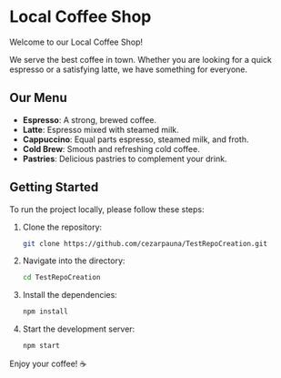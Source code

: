 # Local Coffee Shop

Welcome to our Local Coffee Shop!

We serve the best coffee in town. Whether you are looking for a quick espresso or a satisfying latte, we have something for everyone.

## Our Menu
- **Espresso**: A strong, brewed coffee.
- **Latte**: Espresso mixed with steamed milk.
- **Cappuccino**: Equal parts espresso, steamed milk, and froth.
- **Cold Brew**: Smooth and refreshing cold coffee.
- **Pastries**: Delicious pastries to complement your drink.

## Getting Started
To run the project locally, please follow these steps:
1. Clone the repository:
   ```bash
   git clone https://github.com/cezarpauna/TestRepoCreation.git
   ```
2. Navigate into the directory:
   ```bash
   cd TestRepoCreation
   ```
3. Install the dependencies:
   ```bash
   npm install
   ```
4. Start the development server:
   ```bash
   npm start
   ```

Enjoy your coffee! ☕